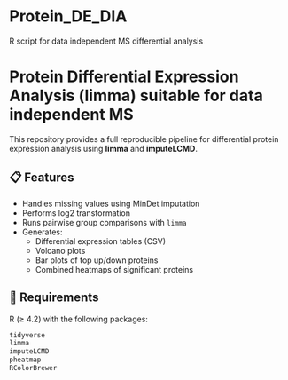 # Protein_DE_DIA
R script for data independent MS differential analysis
# Protein Differential Expression Analysis (limma) suitable for data independent MS

This repository provides a full reproducible pipeline for differential protein expression analysis using **limma** and **imputeLCMD**.

## 📋 Features
- Handles missing values using MinDet imputation
- Performs log2 transformation
- Runs pairwise group comparisons with `limma`
- Generates:
  - Differential expression tables (CSV)
  - Volcano plots
  - Bar plots of top up/down proteins
  - Combined heatmaps of significant proteins

## 🧰 Requirements
R (≥ 4.2) with the following packages:
```r
tidyverse
limma
imputeLCMD
pheatmap
RColorBrewer
